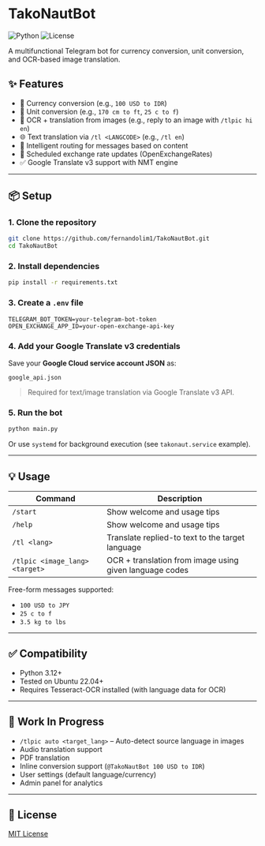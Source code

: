 # TakoNautBot

![Python](https://img.shields.io/badge/python-3.12+-blue)
![License](https://img.shields.io/github/license/fernandolim1/TakoNautBot)

A multifunctional Telegram bot for currency conversion, unit conversion, and OCR-based image translation.

## ✨ Features

- 💱 Currency conversion (e.g., `100 USD to IDR`)
- 📏 Unit conversion (e.g., `170 cm to ft`, `25 c to f`)
- 📖 OCR + translation from images (e.g., reply to an image with `/tlpic hi en`)
- 🌐 Text translation via `/tl <LANGCODE>` (e.g., `/tl en`)
- 🧠 Intelligent routing for messages based on content
- 📅 Scheduled exchange rate updates (OpenExchangeRates)
- ✅ Google Translate v3 support with NMT engine

---

## 📦 Setup

### 1. Clone the repository

```bash
git clone https://github.com/fernandolim1/TakoNautBot.git
cd TakoNautBot
```

### 2. Install dependencies

```bash
pip install -r requirements.txt
```

### 3. Create a `.env` file

```env
TELEGRAM_BOT_TOKEN=your-telegram-bot-token
OPEN_EXCHANGE_APP_ID=your-open-exchange-api-key
```

### 4. Add your Google Translate v3 credentials

Save your **Google Cloud service account JSON** as:

```
google_api.json
```

> Required for text/image translation via Google Translate v3 API.

### 5. Run the bot

```bash
python main.py
```

Or use `systemd` for background execution (see `takonaut.service` example).

---

## 💡 Usage

| Command                        | Description                                              |
|--------------------------------|----------------------------------------------------------|
| `/start`                       | Show welcome and usage tips                              |
| `/help`                        | Show welcome and usage tips                              |
| `/tl <lang>`                   | Translate replied-to text to the target language         |
| `/tlpic <image_lang> <target>`| OCR + translation from image using given language codes  |

Free-form messages supported:

- `100 USD to JPY`
- `25 c to f`
- `3.5 kg to lbs`

---

## ✅ Compatibility

- Python 3.12+
- Tested on Ubuntu 22.04+
- Requires Tesseract-OCR installed (with language data for OCR)

---

## 🚧 Work In Progress

- `/tlpic auto <target_lang>` – Auto-detect source language in images
- Audio translation support
- PDF translation
- Inline conversion support (`@TakoNautBot 100 USD to IDR`)
- User settings (default language/currency)
- Admin panel for analytics

---

## 🧾 License

[MIT License](LICENSE)